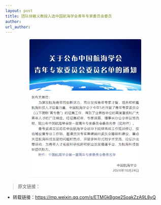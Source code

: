 ```yaml
---
layout: post
title: 团队徐敏义教授入选中国航海学会青年专家委员会委员
author: 
url_author: 
---
```


<p style="text-align:center;" >
<img class="center-block" style="margin:auto; width:70%;" src="/lab_images/news/HANG1.png" alt=""/>
<b>
</b>
</p>


> 原文链接：

- 转载链接：https://mp.weixin.qq.com/s/ETMGkBgqe2SoakZzA9L8yQ